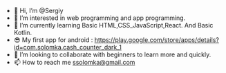 - 👋 Hi, I’m @Sergiy
- 👀 I’m interested in web programming and app programming.
- 🌱 I’m currently learning Basic HTML,CSS_JavaScript,React. And Basic Kotlin.
- 😎  My first app for android : https://play.google.com/store/apps/details?id=com.solomka.cash_counter_dark_1
- 💞️ I’m looking to collaborate with beginners to learn more and quickly.
- 📫 How to reach me ssolomka@gmail.com

<!---
AbixSol/AbixSol is a ✨ special ✨ repository because its `README.md` (this file) appears on your GitHub profile.
You can click the Preview link to take a look at your changes.
--->
